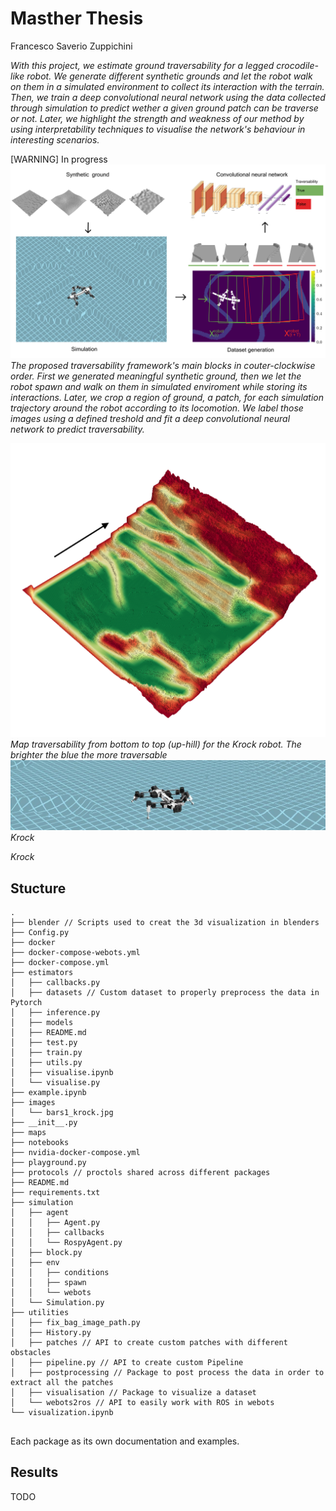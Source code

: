 
# Masther Thesis
Francesco Saverio Zuppichini

*With this project, we estimate ground traversability for a legged crocodile-like robot. We generate different synthetic grounds and let the robot walk on them in a simulated environment to collect its interaction with the terrain. Then, we train a deep convolutional neural network using the data collected through simulation to predict wether a given ground patch can be traverse or not. Later, we highlight the strength and weakness of our method
    by using interpretability techniques to visualise the network's behaviour in interesting scenarios.*

[WARNING] In progress
![image](https://raw.githubusercontent.com/FrancescoSaverioZuppichini/Master-Thesis/master/resources/images/method.png)
*The proposed traversability framework's main blocks in couter-clockwise order. First we generated meaningful synthetic ground, then we let the robot spawn and walk on them in simulated enviroment while storing its interactions. Later, we crop a region of ground, a patch, for each simulation trajectory around the robot according to its locomotion. We label those images using a defined treshold and fit a deep convolutional neural network to predict traversability.*

![image](https://raw.githubusercontent.com/FrancescoSaverioZuppichini/Master-Thesis/master/resources/images/querry_krock_traversability.png)
*Map traversability from bottom to top (up-hill) for the Krock robot. The brighter the blue the more traversable*
![image](https://raw.githubusercontent.com/FrancescoSaverioZuppichini/Master-Thesis/master/resources/images/krock.jpg)
*Krock*

*Krock*


## Stucture

```
.
├── blender // Scripts used to creat the 3d visualization in blenders
├── Config.py
├── docker
├── docker-compose-webots.yml
├── docker-compose.yml
├── estimators
│   ├── callbacks.py
│   ├── datasets // Custom dataset to properly preprocess the data in Pytorch
│   ├── inference.py
│   ├── models 
│   ├── README.md
│   ├── test.py
│   ├── train.py
│   ├── utils.py
│   ├── visualise.ipynb
│   └── visualise.py
├── example.ipynb
├── images
│   └── bars1_krock.jpg
├── __init__.py
├── maps
├── notebooks
├── nvidia-docker-compose.yml
├── playground.py
├── protocols // proctols shared across different packages
├── README.md
├── requirements.txt
├── simulation
│   ├── agent
│   │   ├── Agent.py
│   │   ├── callbacks
│   │   └── RospyAgent.py
│   ├── block.py
│   ├── env
│   │   ├── conditions
│   │   ├── spawn
│   │   └── webots
│   └── Simulation.py
├── utilities
│   ├── fix_bag_image_path.py
│   ├── History.py
│   ├── patches // API to create custom patches with different obstacles
│   ├── pipeline.py // API to create custom Pipeline
│   ├── postprocessing // Package to post process the data in order to extract all the patches
│   ├── visualisation // Package to visualize a dataset
│   └── webots2ros // API to easily work with ROS in webots
└── visualization.ipynb


```
Each package as its own documentation and examples.

## Results

TODO 